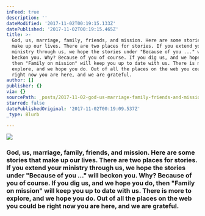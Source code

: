 ```yaml
---
inFeed: true
description: ''
dateModified: '2017-11-02T00:19:15.133Z'
datePublished: '2017-11-02T00:19:15.465Z'
title: >-
  God, us, marriage, family, friends, and mission. Here are some stories that
  make up our lives. There are two places for stories. If you extend your
  ministry through us, we hope the stories under "Because of you ..." will
  beckon you. Why? Because of you of course. If you dig us, and we hope you do,
  then "Family on mission" will keep you up to date with us. There is more to
  explore, and we hope you do. Out of all the places on the web you could be
  right now you are here, and we are grateful. 
author: []
publisher: {}
via: {}
sourcePath: _posts/2017-11-02-god-us-marriage-family-friends-and-mission-here-are-so.md
starred: false
datePublishedOriginal: '2017-11-02T00:19:09.537Z'
_type: Blurb

---
```

![](https://imgflo.herokuapp.com/graph/2b2431f8e7ba7b0/2b8ca12e19c8d09c2371d9131b758c81/croprotate.jpg?cropheight=5902&cropwidth=9842&degrees=0&input=https%3A%2F%2Fthe-grid-user-content.s3-us-west-2.amazonaws.com%2F0576e105-aae5-4d44-a3d8-b0533c33aa42.jpg&x=0&y=0)

### God, us, marriage, family, friends, and mission. Here are some stories that make up our lives. There are two places for stories. If you extend your ministry through us, we hope the stories under "Because of you ..." will beckon you. Why? Because of you of course. If you dig us, and we hope you do, then "Family on mission" will keep you up to date with us. There is more to explore, and we hope you do. Out of all the places on the web you could be right now you are here, and we are grateful.